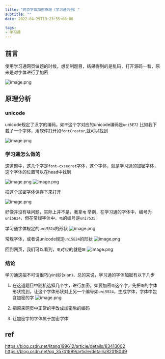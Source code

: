 ```yaml
---
title: "网页字体加密原理（学习通为例）"
subtitle: ""
date: 2022-04-29T13:23:55+08:00

tags:
- 学习通
---
```


## 前言
使用学习通网页做题的时候，想复制题目，结果得到的是乱码，打开源码一看，原来是对字体进行了加密

![image.png](https://wx1.sinaimg.cn/large/008rgIcAly1h1qj4ziltxj30kz085tay.jpg)

## 原理分析
### unicode  

unicode规定了汉字的编码，如`干`这个字对应的unicode编码是`uni5E72`
比如我下载了一个字体，用软件打开如`fontCreator`,就可以找到

![image.png](https://wx1.sinaimg.cn/large/008rgIcAly1h1qjb49yqdj30ca05a753.jpg)
### 学习通怎么做的

这道题中，这几个字是`font-cxsecret`字体，这个字体，就是学习通的加密字体，这个字体的位置可以在head中找到

![image.png](https://wx1.sinaimg.cn/large/008rgIcAly1h1qjfw1rbbj30gm04rmz4.jpg)
![image.png](https://wx1.sinaimg.cn/large/008rgIcAly1h1qjgiwodkj315t02ztbt.jpg)

把这个加密字体保存下来打开

![image.png](https://wx1.sinaimg.cn/large/008rgIcAly1h1qjj05ieoj30yw09uacn.jpg)

好像并没有啥问题，实际上并不是，我拿`电` 举例，在学习通的字体中，编号为`uni5B24`，但在常规字体中，`电`的编号是`uni7535`

学习通字体规定的`uni5B24`的形状
![image.png](https://wx1.sinaimg.cn/large/008rgIcAly1h1qjo62qdcj303i04kq2v.jpg)

常规字体，或者说unicode规定`uni5B24`的形状
![image.png](https://wx1.sinaimg.cn/large/008rgIcAly1h1qjq8j0e0j305j05b0tb.jpg)

回到网页，我们可以看到，`电`对应的就是`嬤`
![image.png](https://wx1.sinaimg.cn/large/008rgIcAly1h1qjsdb6o5j30eo069dhn.jpg)


### 结论
学习通这招不可谓很巧(yin)妙(xian)，总的来说，学习通的字体加密有以下几步

1. 在这道题目中随机选择几个字，进行加密，如要加密`电`这个字，先把`电`的字体形状找到，让这个字体形状对上另一个编号如`uni5B24`，生成字体，字体中包含加密的字
![image.png](https://wx1.sinaimg.cn/large/008rgIcAly1h1qjo62qdcj303i04kq2v.jpg)

2. 把原来网页中正常的字改成加密后的编码

3. 让加密字的字体属于加密字体



## ref
<https://blog.csdn.net/litang199612/article/details/83413002>  
<https://blog.csdn.net/qq_35741999/article/details/82018049>